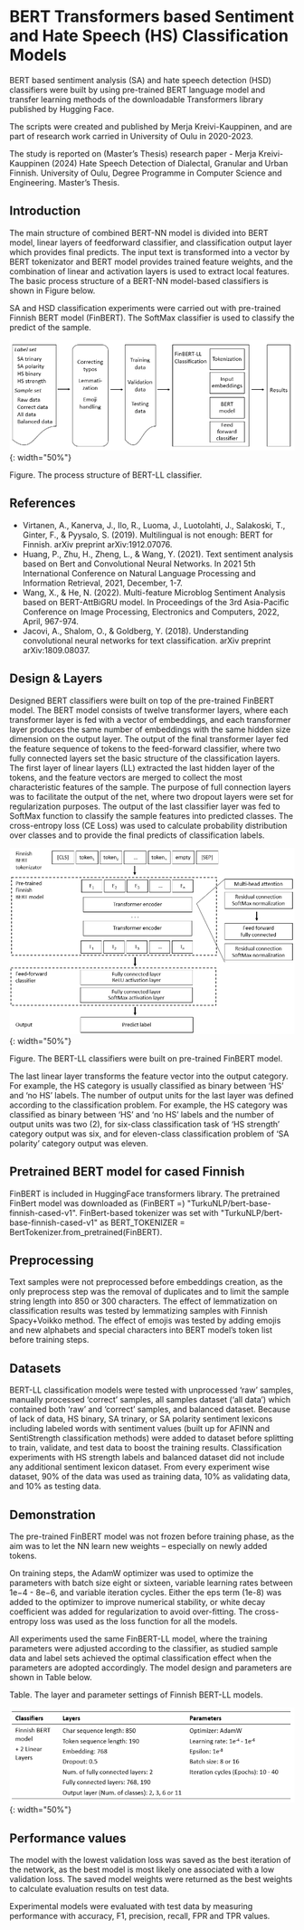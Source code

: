 # BERT Transformers based Sentiment and Hate Speech (HS) Classification Models

BERT based sentiment analysis (SA) and hate speech detection (HSD) classifiers were built by using pre-trained BERT language model and transfer learning methods of the downloadable Transformers library published by Hugging Face. 

The scripts were created and published by Merja Kreivi-Kauppinen, and
are part of research work carried in University of Oulu in 2020-2023.

The study is reported on (Master’s Thesis) research paper - 
Merja Kreivi-Kauppinen (2024) Hate Speech Detection of Dialectal, Granular and Urban Finnish. 
University of Oulu, Degree Programme in Computer Science and Engineering. Master’s Thesis.



## Introduction

The main structure of combined BERT-NN model is divided into BERT model, linear layers of feedforward classifier, and classification output layer which provides final predicts. The input text is transformed into a vector by BERT tokenizator and BERT model provides trained feature weights, and the combination of linear and activation layers is used to extract local features. The basic process structure of a BERT-NN model-based classifiers is shown in Figure below.

SA and HSD classification experiments were carried out with pre-trained Finnish BERT model (FinBERT). The SoftMax classifier is used to classify the predict of the sample.

![alt text](images/BERT_LL_model.png){: width="50%"}

Figure. The process structure of BERT-LL classifier.



## References

 - Virtanen, A., Kanerva, J., Ilo, R., Luoma, J., Luotolahti, J., Salakoski, T., Ginter, F., & Pyysalo, S. (2019). Multilingual is not enough: BERT for Finnish. arXiv preprint arXiv:1912.07076. 
 - Huang, P., Zhu, H., Zheng, L., & Wang, Y. (2021). Text sentiment analysis based on Bert and Convolutional Neural Networks. In 2021 5th International Conference on Natural Language Processing and Information Retrieval, 2021, December, 1-7.
 - Wang, X., & He, N. (2022). Multi-feature Microblog Sentiment Analysis based on BERT-AttBiGRU model. In Proceedings of the 3rd Asia-Pacific Conference on Image Processing, Electronics and Computers, 2022, April, 967-974.
 - Jacovi, A., Shalom, O., & Goldberg, Y. (2018). Understanding convolutional neural networks for text classification. arXiv preprint arXiv:1809.08037.



## Design & Layers

Designed BERT classifiers were built on top of the pre-trained FinBERT model. The BERT model consists of twelve transformer layers, where each transformer layer is fed with a vector of embeddings, and each transformer layer produces the same number of embeddings with the same hidden size dimension on the output layer. The output of the final transformer layer fed the feature sequence of tokens to the feed-forward classifier, where two fully connected layers set the basic structure of the classification layers. The first layer of linear layers (LL) extracted the last hidden layer of the tokens, and the feature vectors are merged to collect the most characteristic features of the sample. The purpose of full connection layers was to facilitate the output of the net, where two dropout layers were set for regularization purposes. The output of the last classifier layer was fed to SoftMax function to classify the sample features into predicted classes. The cross-entropy loss (CE Loss) was used to calculate probability distribution over classes and to provide the final predicts of classification labels. 

![alt text](images/FinBERT_model.png){: width="50%"}

Figure. The BERT-LL classifiers were built on pre-trained FinBERT model.

The last linear layer transforms the feature vector into the output category. For example, the HS category is usually classified as binary between ‘HS’ and ‘no HS’ labels. 
The number of output units for the last layer was defined according to the classification problem. 
For example, the HS category was classified as binary between ‘HS’ and ‘no HS’ labels and the number of output units was two (2), 
for six-class classification task of ‘HS strength’ category output was six, and for eleven-class classification problem of ‘SA polarity’ category output was eleven. 



## Pretrained BERT model for cased Finnish

FinBERT is included in HuggingFace transformers library. 
The pretrained FinBert model was downloaded as (FinBERT =) "TurkuNLP/bert-base-finnish-cased-v1".
FinBert-based tokenizer was set with "TurkuNLP/bert-base-finnish-cased-v1" as BERT_TOKENIZER = BertTokenizer.from_pretrained(FinBERT).



## Preprocessing

Text samples were not preprocessed before embeddings creation, as the only preprocess step was the removal of duplicates and to limit the sample string length into 850 or 300 characters. The effect of lemmatization on classification results was tested by lemmatizing samples with Finnish Spacy+Voikko method. The effect of emojis was tested by adding emojis and new alphabets and special characters into BERT model’s token list before training steps.



## Datasets

BERT-LL classification models were tested with unprocessed ‘raw’ samples, manually processed ‘correct’ samples, all samples dataset (‘all data’) which contained both ‘raw’ and ‘correct’ samples, and balanced dataset. Because of lack of data, HS binary, SA trinary, or SA polarity sentiment lexicons including labeled words with sentiment values (built up for AFINN and SentiStrength classification methods) were added to dataset before splitting to train, validate, and test data to boost the training results. Classification experiments with HS strength labels and balanced dataset did not include any additional sentiment lexicon dataset. From every experiment wise dataset, 90% of the data was used as training data, 10% as validating data, and 10% as testing data. 



## Demonstration

The pre-trained FinBERT model was not frozen before training phase, as the aim was to let the NN learn new weights – especially on newly added tokens.

On training steps, the AdamW optimizer was used to optimize the parameters with batch size eight or sixteen, variable learning rates between 1e−4 - 8e−6, and variable iteration cycles. Either the eps term (1e-8) was added to the optimizer to improve numerical stability, or white decay coefficient was added for regularization to avoid over-fitting. The cross-entropy loss was used as the loss function for all the models. 

All experiments used the same FinBERT-LL model, where the training parameters were adjusted according to the classifier, as studied sample data and label sets achieved the optimal classification effect when the parameters are adopted accordingly. The model design and parameters are shown in Table below.


Table. The layer and parameter settings of Finnish BERT-LL models.

![alt text](images/table_FinBERT.png){: width="50%"}



## Performance values

The model with the lowest validation loss was saved as the best iteration of the network, 
as the best model is most likely one associated with a low validation loss. 
The saved model weights were returned as the best weights to calculate evaluation results on test data. 

Experimental models were evaluated with test data by measuring performance with accuracy, F1, precision, recall, FPR and TPR values.
